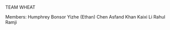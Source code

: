 TEAM WHEAT

Members:    Humphrey Bonsor
            Yizhe (Ethan) Chen
            Asfand Khan
            Kaixi Li
            Rahul Ramji